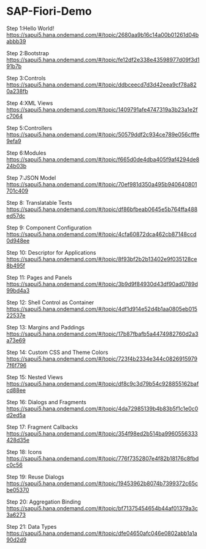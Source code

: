 # SAP-Fiori-Demo

Step 1:Hello World! https://sapui5.hana.ondemand.com/#/topic/2680aa9b16c14a00b01261d04babbb39

Step 2:Bootstrap  https://sapui5.hana.ondemand.com/#/topic/fe12df2e338e43598977d09f3d191b7b

Step 3:Controls https://sapui5.hana.ondemand.com/#/topic/ddbceecd7d3d42eea9cf78a820a238fb

Step 4:XML Views https://sapui5.hana.ondemand.com/#/topic/1409791afe4747319a3b23a1e2fc7064

Step 5:Controllers https://sapui5.hana.ondemand.com/#/topic/50579ddf2c934ce789e056cfffe9efa9

Step 6:Modules https://sapui5.hana.ondemand.com/#/topic/f665d0de4dba405f9af4294de824b03b

Step 7:JSON Model https://sapui5.hana.ondemand.com/#/topic/70ef981d350a495b940640801701c409

Step 8: Translatable Texts https://sapui5.hana.ondemand.com/#/topic/df86bfbeab0645e5b764ffa488ed57dc

Step 9: Component Configuration https://sapui5.hana.ondemand.com/#/topic/4cfa60872dca462cb87148ccd0d948ee

Step 10: Descriptor for Applications  https://sapui5.hana.ondemand.com/#/topic/8f93bf2b2b13402e9f035128ce8b495f

Step 11: Pages and Panels  https://sapui5.hana.ondemand.com/#/topic/3b9d9f84930d43df90ad0789d99bd4a3

Step 12: Shell Control as Container  https://sapui5.hana.ondemand.com/#/topic/4df1d914e52d4b1aa0805eb01522537e

Step 13: Margins and Paddings https://sapui5.hana.ondemand.com/#/topic/17b87fbafb5a4474982760d2a3a73e69

Step 14: Custom CSS and Theme Colors  https://sapui5.hana.ondemand.com/#/topic/723f4b2334e344c08269159797f6f796

Step 15: Nested Views  https://sapui5.hana.ondemand.com/#/topic/df8c9c3d79b54c928855162bafcd88ee

Step 16: Dialogs and Fragments  https://sapui5.hana.ondemand.com/#/topic/4da72985139b4b83b5f1c1e0c0d2ed5a

Step 17: Fragment Callbacks  https://sapui5.hana.ondemand.com/#/topic/354f98ed2b514ba9960556333428d35e

Step 18: Icons  https://sapui5.hana.ondemand.com/#/topic/776f7352807e4f82b18176c8fbdc0c56

Step 19: Reuse Dialogs  https://sapui5.hana.ondemand.com/#/topic/19453962b8074b7399372c65cbe05370

Step 20: Aggregation Binding  https://sapui5.hana.ondemand.com/#/topic/bf71375454654b44af01379a3c3a6273

Step 21: Data Types  https://sapui5.hana.ondemand.com/#/topic/dfe04650afc046e0802abb1a1a90d2d9





